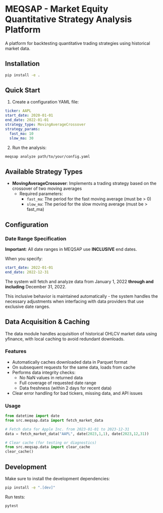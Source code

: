 # MEQSAP - Market Equity Quantitative Strategy Analysis Platform

A platform for backtesting quantitative trading strategies using historical market data.

## Installation

```bash
pip install -e .
```

## Quick Start

1. Create a configuration YAML file:

```yaml
ticker: AAPL
start_date: 2020-01-01
end_date: 2022-01-01
strategy_type: MovingAverageCrossover
strategy_params:
  fast_ma: 10
  slow_ma: 30
```

2. Run the analysis:

```bash
meqsap analyze path/to/your/config.yaml
```

## Available Strategy Types

- **MovingAverageCrossover**: Implements a trading strategy based on the crossover of two moving averages
  - Required parameters:
    - `fast_ma`: The period for the fast moving average (must be > 0)
    - `slow_ma`: The period for the slow moving average (must be > fast_ma)

## Configuration

### Date Range Specification

**Important**: All date ranges in MEQSAP use **INCLUSIVE** end dates.

When you specify:
```yaml
start_date: 2022-01-01
end_date: 2022-12-31
```

The system will fetch and analyze data from January 1, 2022 **through and including** December 31, 2022.

This inclusive behavior is maintained automatically - the system handles the necessary adjustments when interfacing with data providers that use exclusive date ranges.

## Data Acquisition & Caching

The data module handles acquisition of historical OHLCV market data using yfinance, with local caching to avoid redundant downloads.

### Features
- Automatically caches downloaded data in Parquet format
- On subsequent requests for the same data, loads from cache
- Performs data integrity checks:
  - No NaN values in returned data
  - Full coverage of requested date range
  - Data freshness (within 2 days for recent data)
- Clear error handling for bad tickers, missing data, and API issues

### Usage

```python
from datetime import date
from src.meqsap.data import fetch_market_data

# Fetch data for Apple Inc. from 2023-01-01 to 2023-12-31
data = fetch_market_data("AAPL", date(2023,1,1), date(2023,12,31))

# Clear cache (for testing or diagnostics)
from src.meqsap.data import clear_cache
clear_cache()
```

## Development

Make sure to install the development dependencies:

```bash
pip install -e ".[dev]"
```

Run tests:

```bash
pytest
```
